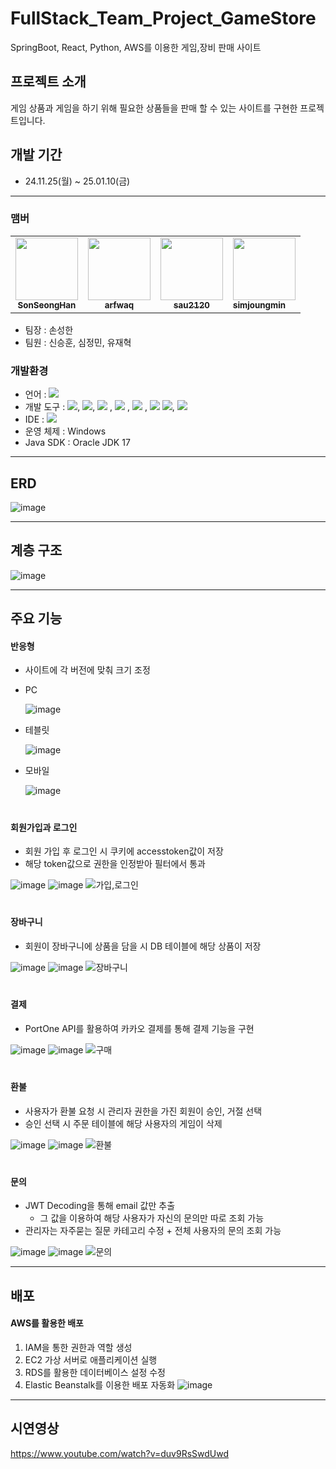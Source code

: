 # FullStack_Team_Project_GameStore
SpringBoot, React, Python, AWS를 이용한 게임,장비 판매 사이트

## 프로젝트 소개
게임 상품과 게임을 하기 위해 필요한 상품들을 판매 할 수 있는 사이트를 구현한 프로젝트입니다.

## 개발 기간

- 24.11.25(월) ~ 25.01.10(금)

---
### 맴버
<table>
  <tr>
    <td align="center"><a href="https://github.com/SonSeongHan"><img src="https://avatars.githubusercontent.com/SonSeongHan" width="100px;" alt=""/><br /><sub><b>SonSeongHan</b></sub></a></td>
    <td align="center"><a href="https://github.com/arfwaq"><img src="https://avatars.githubusercontent.com/arfwaq" width="100px;" alt=""/><br /><sub><b>arfwaq</b></sub></a></td>
    <td align="center"><a href="https://github.com/sau2120"><img src="https://avatars.githubusercontent.com/sau2120" width="100px;" alt=""/><br /><sub><b>sau2120</b></sub></a></td>
    <td align="simjoungmin"><a href="https://github.com/simjoungmin"><img src="https://avatars.githubusercontent.com/simjoungmin" width="100px;" alt=""/><br /><sub><b>simjoungmin</b></sub></a></td>
  </tr>
</table>

- 팀장 : 손성한
- 팀원 : 신승훈, 심정민, 유재혁

### 개발환경
- 언어 : <img src="https://img.shields.io/badge/java-007396?style=for-the-badge&logo=java&logoColor=white"> 
- 개발 도구 :  <img src="https://img.shields.io/badge/springboot-6DB33F?style=for-the-badge&logo=spring&logoColor=white">, <img src="https://img.shields.io/badge/springsecurity-6DB33F?style=for-the-badge&logo=springsecurity&logoColor=white">, <img src="https://img.shields.io/badge/react-61DAFB?style=for-the-badge&logo=react&logoColor=black"> , <img src="https://img.shields.io/badge/redux-764ABC?style=for-the-badge&logo=redux&logoColor=black"> , <img src="https://img.shields.io/badge/python-3776AB?style=for-the-badge&logo=python&logoColor=white"> , <img src="https://img.shields.io/badge/amazonwebservices-232F3E?style=for-the-badge&logo=amazonwebservices&logoColor=black">
<img src="https://img.shields.io/badge/html5-E34F26?style=for-the-badge&logo=html5&logoColor=white">, <img src="https://img.shields.io/badge/css-1572B6?style=for-the-badge&logo=css3&logoColor=white">
- IDE : <img src="https://img.shields.io/badge/intellijidea-000000?style=for-the-badge&logo=intellijidea&logoColor=black">
- 운영 체제 : Windows
- Java SDK : Oracle JDK 17

---
## ERD
![image](https://github.com/user-attachments/assets/b33cd873-f4ce-4d42-9b7f-eabcd0c5db22)

---
## 계층 구조
![image](https://github.com/user-attachments/assets/b08fe72f-5415-4ef6-b36a-87b3b851189f)


---
## 주요 기능

#### 반응형
- 사이트에 각 버전에 맞춰 크기 조정
- PC
  
  ![image](https://github.com/user-attachments/assets/282ed6bb-a7b2-4dd7-b188-98ed3fd88b87)
- 테블릿
  
  ![image](https://github.com/user-attachments/assets/bf44f4e7-40a6-4c79-b580-708d595dbfb1)
- 모바일
  
  ![image](https://github.com/user-attachments/assets/bc35e60b-49b5-449f-9ce3-4cc05250bf05)  
#


#### 회원가입과 로그인
- 회원 가입 후 로그인 시 쿠키에 accesstoken값이 저장
- 해당 token값으로 권한을 인정받아 필터에서 통과

![image](https://github.com/user-attachments/assets/9ef64dd1-3a13-4959-b242-7dfe95cf956b)
![image](https://github.com/user-attachments/assets/08b4fdeb-c491-4fe3-ba5a-0c0bc4515669)
![가입,로그인](https://github.com/user-attachments/assets/af74b473-702f-4214-a826-fccbb341821e)
#


#### 장바구니
- 회원이 장바구니에 상품을 담을 시 DB 테이블에 해당 상품이 저장


![image](https://github.com/user-attachments/assets/d4b354b9-882a-4a11-bc6d-01e57cb6eb68)
![image](https://github.com/user-attachments/assets/a895ac96-d16a-4279-bf8c-028a6f32bbc3)
![장바구니](https://github.com/user-attachments/assets/7e9933d2-226e-4349-9ee4-ac4502040a19)

#


#### 결제
- PortOne API를 활용하여 카카오 결제를 통해 결제 기능을 구현


![image](https://github.com/user-attachments/assets/97bda89c-3311-4afd-b401-269cf2ea836c)
![image](https://github.com/user-attachments/assets/bb6ebc14-bca5-4530-b330-4d9af924fd04)
![구매](https://github.com/user-attachments/assets/837e564e-cb76-450b-84cd-ab818a8a61c9)


#


#### 환불
- 사용자가 환불 요청 시 관리자 권한을 가진 회원이 승인, 거절 선택
- 승인 선택 시 주문 테이블에 해당 사용자의 게임이 삭제


![image](https://github.com/user-attachments/assets/76265f19-9dbf-4ebd-bbe1-b3da3aa3a1fa)
![image](https://github.com/user-attachments/assets/ee86708a-da64-4f96-afcb-199b54bb4472)
![환불](https://github.com/user-attachments/assets/259c4252-45c8-4342-84ac-02cd1e11d682)
#


#### 문의
- JWT Decoding을 통해 email 값만 추출
  - 그 값을 이용하여 해당 사용자가 자신의 문의만 따로 조회 가능
- 관리자는 자주묻는 질문 카테고리 수정 + 전체 사용자의 문의 조회 가능

![image](https://github.com/user-attachments/assets/ee72cce2-053f-4495-8d51-60ba15f45d82)
![image](https://github.com/user-attachments/assets/7bb4ba75-4e0b-4401-a309-1cc73eedd66e)
![문의](https://github.com/user-attachments/assets/cbe10699-fde1-4110-bf46-d7432ec472a5)

---
## 배포

#### AWS를 활용한 배포
1. IAM을 통한 권한과 역할 생성
2. EC2 가상 서버로 애플리케이션 실행
3. RDS를 활용한 데이터베이스 설정 수정
4. Elastic Beanstalk를 이용한 배포 자동화
![image](https://github.com/user-attachments/assets/ce3bf1a0-52fa-4e94-98af-6e408950515e)



---

## 시연영상
https://www.youtube.com/watch?v=duv9RsSwdUwd
